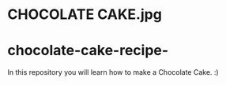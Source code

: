 # CHOCOLATE CAKE.jpg
# chocolate-cake-recipe-
In this repository you will learn how to make a Chocolate Cake. :)
